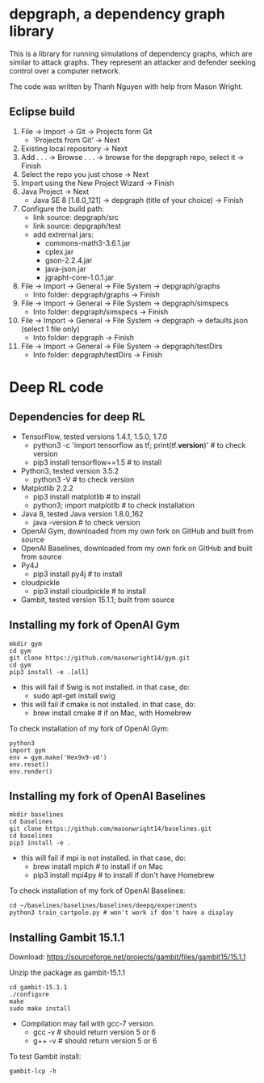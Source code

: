 # depgraph, a dependency graph library

This is a library for running simulations of dependency graphs, which are similar to attack graphs.
They represent an attacker and defender seeking control over a computer network.

The code was written by Thanh Nguyen with help from Mason Wright.

## Eclipse build

1. File -> Import -> Git -> Projects form Git
    * 'Projects from Git' -> Next
2. Existing local repository -> Next
3. Add . . . -> Browse . . . -> browse for the depgraph repo, select it -> Finish
4. Select the repo you just chose -> Next
5. Import using the New Project Wizard -> Finish
6. Java Project -> Next
    * Java SE 8 [1.8.0_121] -> depgraph (title of your choice) -> Finish
7. Configure the build path:
    * link source: depgraph/src
    * link source: depgraph/test
    * add extrernal jars:
        * commons-math3-3.6.1.jar
        * cplex.jar
        * gson-2.2.4.jar
        * java-json.jar
        * jgrapht-core-1.0.1.jar
8. File -> Import -> General -> File System -> depgraph/graphs
    * Into folder: depgraph/graphs -> Finish
9. File -> Import -> General -> File System -> depgraph/simspecs
    * Into folder: depgraph/simspecs -> Finish
10. File -> Import -> General -> File System -> depgraph -> defaults.json (select 1 file only)
    * Into folder: depgraph -> Finish
11. File -> Import -> General -> File System -> depgraph/testDirs
    * Into folder: depgraph/testDirs -> Finish

# Deep RL code

## Dependencies for deep RL

* TensorFlow, tested versions 1.4.1, 1.5.0, 1.7.0
    * python3 -c 'import tensorflow as tf; print(tf.__version__)' # to check version
    * pip3 install tensorflow==1.5 # to install
* Python3, tested version 3.5.2
    * python3 -V # to check version
* Matplotlib 2.2.2
    * pip3 install matplotlib # to install 
    * python3; import matplotlb # to check installation
* Java 8, tested Java version 1.8.0_162
    * java -version # to check version
* OpenAI Gym, downloaded from my own fork on GitHub and built from source
* OpenAI Baselines, downloaded from my own fork on GitHub and built from source
* Py4J
    * pip3 install py4j # to install
* cloudpickle
    * pip3 install cloudpickle # to install
* Gambit, tested version 15.1.1; built from source

## Installing my fork of OpenAI Gym

```
mkdir gym
cd gym
git clone https://github.com/masonwright14/gym.git
cd gym
pip3 install -e .[all]
```

* this will fail if Swig is not installed. in that case, do:
    * sudo apt-get install swig
* this will fail if cmake is not installed. in that case, do:
    * brew install cmake # if on Mac, with Homebrew

To check installation of my fork of OpenAI Gym:

```
python3
import gym
env = gym.make('Hex9x9-v0')
env.reset()
env.render()
```

## Installing my fork of OpenAI Baselines

```
mkdir baselines
cd baselines
git clone https://github.com/masonwright14/baselines.git
cd baselines
pip3 install -e .
```

* this will fail if mpi is not installed. in that case, do:
    * brew install mpich # to install if on Mac
    * pip3 install mpi4py # to install if don't have Homebrew

To check installation of my fork of OpenAI Baselines:

```
cd ~/baselines/baselines/baselines/deepq/experiments
python3 train_cartpole.py # won't work if don't have a display
```

## Installing Gambit 15.1.1

Download: https://sourceforge.net/projects/gambit/files/gambit15/15.1.1

Unzip the package as gambit-15.1.1

```
cd gambit-15.1.1
./configure
make
sudo make install
```

* Compilation may fail with gcc-7 version.
   * gcc -v # should return version 5 or 6
   * g++ -v # should return version 5 or 6

To test Gambit install:

```
gambit-lcp -h
```
